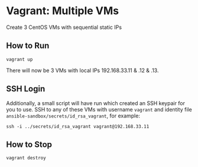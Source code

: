 # Vagrant: Multiple VMs

Create 3 CentOS VMs with sequential static IPs

## How to Run
```shell script
vagrant up
```

There will now be 3 VMs with local IPs 192.168.33.11 & .12 & .13.

## SSH Login

Additionally, a small script will have run which created an SSH keypair for you to use.
SSH to any of these VMs with username `vagrant` and identity file `ansible-sandbox/secrets/id_rsa_vagrant`, for example:

```shell script
ssh -i ../secrets/id_rsa_vagrant vagrant@192.168.33.11
```


## How to Stop
```shell script
vagrant destroy
```
